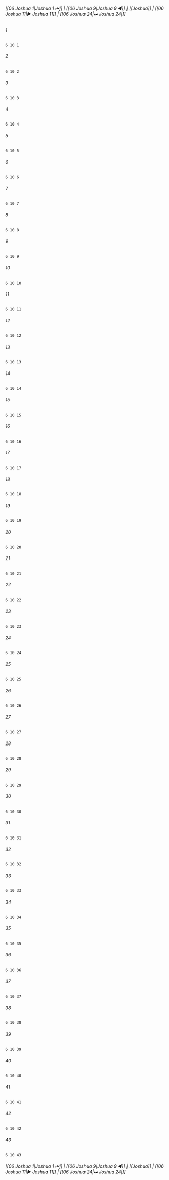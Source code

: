 
###### [[06 Joshua 1|Joshua 1 ⏮]] | [[06 Joshua 9|Joshua 9 ◀]] | [[Joshua]] | [[06 Joshua 11|▶ Joshua 11]] | [[06 Joshua 24|⏭ Joshua 24|]]

###### 1
``` verse
6 10 1 
```
###### 2
``` verse
6 10 2 
```
###### 3
``` verse
6 10 3 
```
###### 4
``` verse
6 10 4 
```
###### 5
``` verse
6 10 5 
```
###### 6
``` verse
6 10 6 
```
###### 7
``` verse
6 10 7 
```
###### 8
``` verse
6 10 8 
```
###### 9
``` verse
6 10 9 
```
###### 10
``` verse
6 10 10 
```
###### 11
``` verse
6 10 11 
```
###### 12
``` verse
6 10 12 
```
###### 13
``` verse
6 10 13 
```
###### 14
``` verse
6 10 14 
```
###### 15
``` verse
6 10 15 
```
###### 16
``` verse
6 10 16 
```
###### 17
``` verse
6 10 17 
```
###### 18
``` verse
6 10 18 
```
###### 19
``` verse
6 10 19 
```
###### 20
``` verse
6 10 20 
```
###### 21
``` verse
6 10 21 
```
###### 22
``` verse
6 10 22 
```
###### 23
``` verse
6 10 23 
```
###### 24
``` verse
6 10 24 
```
###### 25
``` verse
6 10 25 
```
###### 26
``` verse
6 10 26 
```
###### 27
``` verse
6 10 27 
```
###### 28
``` verse
6 10 28 
```
###### 29
``` verse
6 10 29 
```
###### 30
``` verse
6 10 30 
```
###### 31
``` verse
6 10 31 
```
###### 32
``` verse
6 10 32 
```
###### 33
``` verse
6 10 33 
```
###### 34
``` verse
6 10 34 
```
###### 35
``` verse
6 10 35 
```
###### 36
``` verse
6 10 36 
```
###### 37
``` verse
6 10 37 
```
###### 38
``` verse
6 10 38 
```
###### 39
``` verse
6 10 39 
```
###### 40
``` verse
6 10 40 
```
###### 41
``` verse
6 10 41 
```
###### 42
``` verse
6 10 42 
```
###### 43
``` verse
6 10 43 
```

###### [[06 Joshua 1|Joshua 1 ⏮]] | [[06 Joshua 9|Joshua 9 ◀]] | [[Joshua]] | [[06 Joshua 11|▶ Joshua 11]] | [[06 Joshua 24|⏭ Joshua 24|]]

